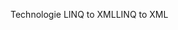 <span data-ttu-id="7c588-101">Technologie LINQ to XML</span><span class="sxs-lookup"><span data-stu-id="7c588-101">LINQ to XML</span></span>